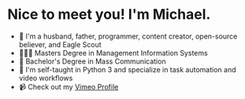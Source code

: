 # Nice to meet you! I'm Michael.
- 👋 I'm a husband, father, programmer, content creator, open-source believer, and Eagle Scout
- 👨🏻‍🎓 Masters Degree in Management Information Systems
- 🎥 Bachelor's Degree in Mass Communication
- 🐍 I'm self-taught in Python 3 and specialize in task automation and video workflows
- 📹 Check out my [Vimeo Profile](https://vimeo.com/migillett)
